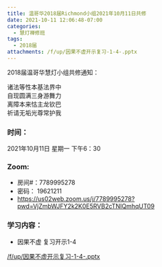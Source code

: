 ```yaml
---
title: 温哥华2018届Richmond小组2021年10月11日共修
date: 2021-10-11 12:06:48-07:00
categories:
  - 慧灯禅修班
tags:
  - 2018届
attachments: /f/up/因果不虚开示复习-1-4-.pptx
---
```

2018届温哥华慧灯小组共修通知：

诸法等性本基法界中\
自现圆满三身游舞力\
离障本来怙主龙钦巴\
祈请无垢光尊常护我  

### 时间：

2021年10月11日 星期一 下午6：30

### Zoom:

* 房间#：7789995278 
* 密码： 19621211
* <https://us02web.zoom.us/j/7789995278?pwd=VjZmbWJFY2k2K0E5RVB2cTNIQmhqUT09>

### 学习内容：

* 因果不虚 复习开示1-4

[/f/up/因果不虚开示复习-1-4-.pptx](/f/up/因果不虚开示复习-1-4-.pptx)